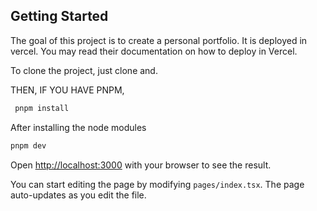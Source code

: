 ## Getting Started

The goal of this project is to create a personal portfolio. It is deployed in vercel. You may read their documentation on how to deploy in Vercel.

To clone the project, just clone and.

THEN, IF YOU HAVE PNPM,

```bash
 pnpm install
```

After installing the node modules

```bash
pnpm dev
```

Open [http://localhost:3000](http://localhost:3000) with your browser to see the result.

You can start editing the page by modifying `pages/index.tsx`. The page auto-updates as you edit the file.
